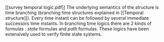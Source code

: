 [[survey temporal logic.pdf]]
The underlying semantics of the structure is time branching (branching time structures explained in [[Temporal structure]]).
Every time instant can be followed by several immediate successors time instants.
In branching time logics there are 2 kinds of formulas : *state* formulas and *path* formulas.
These logics have been extensively used to verify finite state systems.
